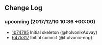 ## Change Log

### upcoming (2017/12/10 10:36 +00:00)

* [1b74795](https://github.com/holvonix/json2array/commit/1b747957526cbc263151211a91d52725b35b4cc9) Initial skeleton (@holvonixAdvay)
* [6475317](https://github.com/holvonix/json2array/commit/647531756bf9078c990ff9a7f418d9c3f867cc0f) Initial commit (@holvonix-eng)

